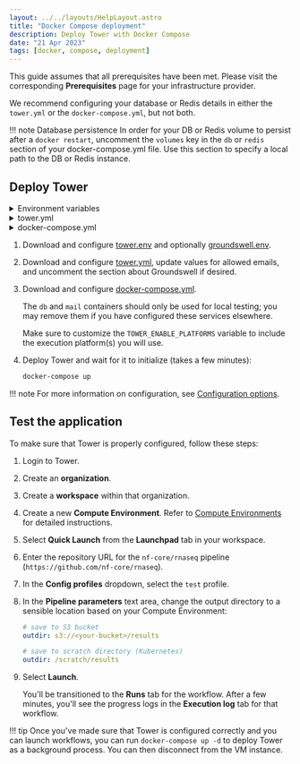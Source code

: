 ```yaml
---
layout: ../../layouts/HelpLayout.astro
title: "Docker Compose deployment"
description: Deploy Tower with Docker Compose
date: "21 Apr 2023"
tags: [docker, compose, deployment]
---
```


This guide assumes that all prerequisites have been met. Please visit the corresponding **Prerequisites** page for your infrastructure provider.

We recommend configuring your database or Redis details in either the `tower.yml` or the `docker-compose.yml`, but not both.

<!-- prettier-ignore -->
!!! note Database persistence
    In order for your DB or Redis volume to persist after a `docker restart`, uncomment the `volumes` key in the `db` or `redis` section of your docker-compose.yml file. Use this section to specify a local path to the DB or Redis instance.

## Deploy Tower

<details>
  <summary>Environment variables</summary>
    ```bash
     --8<-- "docs/enterprise/_templates/docker/tower.env"
    ```

    Optional variables for the Groundswell service:
    ```bash
     --8<-- "docs/enterprise/_templates/docker/groundswell.env"
    ```
</details>

<details>
  <summary>tower.yml</summary>
    ```yaml
     --8<-- "docs/enterprise/_templates/docker/tower.yml"
    ```
</details>

<details>
  <summary>docker-compose.yml</summary>
    ```yaml
     --8<-- "docs/enterprise/_templates/docker/docker-compose.yml"
    ```
</details>

1. Download and configure [tower.env](_templates/docker/tower.env) and optionally [groundswell.env](_templates/docker/tower.env).

2. Download and configure [tower.yml](_templates/docker/tower.yml), update values for allowed emails, and uncomment the section about Groundswell if desired.

3. Download and configure [docker-compose.yml](_templates/docker/docker-compose.yml).

   The `db` and `mail` containers should only be used for local testing; you may remove them if you have configured these services elsewhere.

   Make sure to customize the `TOWER_ENABLE_PLATFORMS` variable to include the execution platform(s) you will use.

4. Deploy Tower and wait for it to initialize (takes a few minutes):

   ```bash
   docker-compose up
   ```

<!-- prettier-ignore -->
!!! note
    For more information on configuration, see [Configuration options](./configuration/overview.md).

## Test the application

To make sure that Tower is properly configured, follow these steps:

1. Login to Tower.

2. Create an **organization**.

3. Create a **workspace** within that organization.

4. Create a new **Compute Environment**. Refer to [Compute Environments](https://help.tower.nf/compute-envs/overview/) for detailed instructions.

5. Select **Quick Launch** from the **Launchpad** tab in your workspace.

6. Enter the repository URL for the `nf-core/rnaseq` pipeline (`https://github.com/nf-core/rnaseq`).

7. In the **Config profiles** dropdown, select the `test` profile.

8. In the **Pipeline parameters** text area, change the output directory to a sensible location based on your Compute Environment:

   ```yaml
   # save to S3 bucket
   outdir: s3://<your-bucket>/results

   # save to scratch directory (Kubernetes)
   outdir: /scratch/results
   ```

9. Select **Launch**.

   You'll be transitioned to the **Runs** tab for the workflow. After a few minutes, you'll see the progress logs in the **Execution log** tab for that workflow.

<!-- prettier-ignore -->
!!! tip
    Once you've made sure that Tower is configured correctly and you can launch workflows, you can run `docker-compose up -d` to deploy Tower as a background process. You can then disconnect from the VM instance.
